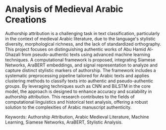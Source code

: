 # Analysis of Medieval Arabic Creations


Authorship attribution is a challenging task in text classification, particularly in the context of medieval Arabic literature, due to the language's stylistic diversity, morphological richness, and the lack of standardized orthography. This project focuses on distinguishing authentic works of Abu Hamid Al-Ghazali from pseudo-authentic texts using advanced machine learning techniques. A computational framework is proposed, integrating Siamese Networks, AraBERT embeddings, and signal representation to analyze and capture distinct stylistic markers of authorship. The framework includes a systematic preprocessing pipeline tailored for Arabic texts and applies clustering methods to classify texts into authentic and pseudo-authentic groups. By leveraging techniques such as CNN and BiLSTM in the core model, the approach is designed to enhance accuracy and scalability in authorship attribution. This research contributes to the fields of computational linguistics and historical text analysis, offering a robust solution to the complexities of Arabic manuscript authenticity.

Keywords: Authorship Attribution, Arabic Medieval Literature, Machine Learning, Siamese Networks, AraBERT, Stylistic Analysis. 

